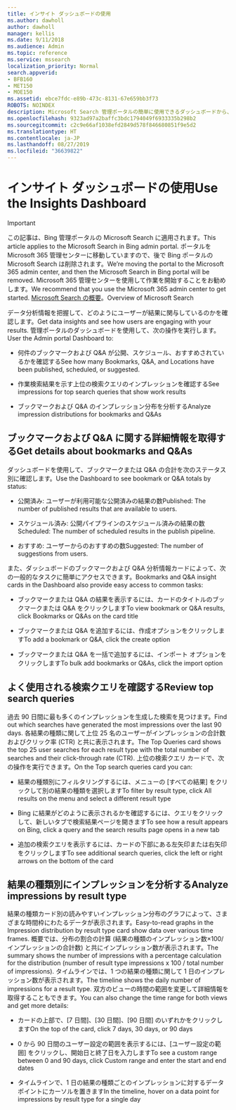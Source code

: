 ```yaml
---
title: インサイト ダッシュボードの使用
ms.author: dawholl
author: dawholl
manager: kellis
ms.date: 9/11/2018
ms.audience: Admin
ms.topic: reference
ms.service: mssearch
localization_priority: Normal
search.appverid:
- BFB160
- MET150
- MOE150
ms.assetid: ebce7fdc-e89b-473c-8131-67e659bb3f73
ROBOTS: NOINDEX
description: Microsoft Search 管理ポータルの簡単に使用できるダッシュボードから、メトリックスを分析して、コンテンツを管理します。
ms.openlocfilehash: 9323ad97a2baffc3bdc1794049f6933335b298b2
ms.sourcegitcommit: c2c9e66af1038efd2849d578f846680851f9e5d2
ms.translationtype: HT
ms.contentlocale: ja-JP
ms.lasthandoff: 08/27/2019
ms.locfileid: "36639822"
---
```

# <a name="use-the-insights-dashboard"></a><span data-ttu-id="3860b-103">インサイト ダッシュボードの使用</span><span class="sxs-lookup"><span data-stu-id="3860b-103">Use the Insights Dashboard</span></span>

> [!IMPORTANT]
> <span data-ttu-id="3860b-104">この記事は、Bing 管理ポータルの Microsoft Search に適用されます。</span><span class="sxs-lookup"><span data-stu-id="3860b-104">This article applies to the Microsoft Search in Bing admin portal.</span></span> <span data-ttu-id="3860b-105">ポータルを Microsoft 365 管理センターに移動していますので、後で Bing ポータルの Microsoft Search は削除されます。</span><span class="sxs-lookup"><span data-stu-id="3860b-105">We’re moving the portal to the Microsoft 365 admin center, and then the Microsoft Search in Bing portal will be removed.</span></span> <span data-ttu-id="3860b-106">Microsoft 365 管理センターを使用して作業を開始することをお勧めします。</span><span class="sxs-lookup"><span data-stu-id="3860b-106">We recommend that you use the Microsoft 365 admin center to get started.</span></span> <span data-ttu-id="3860b-107">[Microsoft Search の概要](overview-microsoft-search.md)。</span><span class="sxs-lookup"><span data-stu-id="3860b-107">Overview of Microsoft Search</span></span>
    
<span data-ttu-id="3860b-108">データ分析情報を把握して、どのようにユーザーが結果に関与しているのかを確認します。</span><span class="sxs-lookup"><span data-stu-id="3860b-108">Get data insights and see how users are engaging with your results.</span></span> <span data-ttu-id="3860b-109">管理ポータルのダッシュボードを使用して、次の操作を実行します。</span><span class="sxs-lookup"><span data-stu-id="3860b-109">User the Admin portal Dashboard to:</span></span>
  
- <span data-ttu-id="3860b-110">何件のブックマークおよび Q&A が公開、スケジュール、おすすめされているかを確認する</span><span class="sxs-lookup"><span data-stu-id="3860b-110">See how many Bookmarks, Q&A, and Locations have been published, scheduled, or suggested.</span></span>
    
- <span data-ttu-id="3860b-111">作業検索結果を示す上位の検索クエリのインプレッションを確認する</span><span class="sxs-lookup"><span data-stu-id="3860b-111">See impressions for top search queries that show work results</span></span>
    
- <span data-ttu-id="3860b-112">ブックマークおよび Q&A のインプレッション分布を分析する</span><span class="sxs-lookup"><span data-stu-id="3860b-112">Analyze impression distributions for bookmarks and Q&As</span></span>
    
## <a name="get-details-about-bookmarks-and-qas"></a><span data-ttu-id="3860b-113">ブックマークおよび Q&A に関する詳細情報を取得する</span><span class="sxs-lookup"><span data-stu-id="3860b-113">Get details about bookmarks and Q&As</span></span>

<span data-ttu-id="3860b-114">ダッシュボードを使用して、ブックマークまたは Q&A の合計を次のステータス別に確認します。</span><span class="sxs-lookup"><span data-stu-id="3860b-114">Use the Dashboard to see bookmark or Q&A totals by status:</span></span>
  
- <span data-ttu-id="3860b-115">公開済み: ユーザーが利用可能な公開済みの結果の数</span><span class="sxs-lookup"><span data-stu-id="3860b-115">Published: The number of published results that are available to users.</span></span>
    
- <span data-ttu-id="3860b-116">スケジュール済み: 公開パイプラインのスケジュール済みの結果の数</span><span class="sxs-lookup"><span data-stu-id="3860b-116">Scheduled: The number of scheduled results in the publish pipeline.</span></span>
    
- <span data-ttu-id="3860b-117">おすすめ: ユーザーからのおすすめの数</span><span class="sxs-lookup"><span data-stu-id="3860b-117">Suggested: The number of suggestions from users.</span></span>
    
<span data-ttu-id="3860b-118">また、ダッシュボードのブックマークおよび Q&A 分析情報カードによって、次の一般的なタスクに簡単にアクセスできます。</span><span class="sxs-lookup"><span data-stu-id="3860b-118">Bookmarks and Q&A insight cards in the Dashboard also provide easy access to common tasks:</span></span>
  
- <span data-ttu-id="3860b-119">ブックマークまたは Q&A の結果を表示するには、カードのタイトルのブックマークまたは Q&A をクリックします</span><span class="sxs-lookup"><span data-stu-id="3860b-119">To view bookmark or Q&A results, click Bookmarks or Q&As on the card title</span></span>
    
- <span data-ttu-id="3860b-120">ブックマークまたは Q&A を追加するには、作成オプションをクリックします</span><span class="sxs-lookup"><span data-stu-id="3860b-120">To add a bookmark or Q&A, click the create option</span></span>
    
- <span data-ttu-id="3860b-121">ブックマークまたは Q&A を一括で追加するには、インポート オプションをクリックします</span><span class="sxs-lookup"><span data-stu-id="3860b-121">To bulk add bookmarks or Q&As, click the import option</span></span>
    
## <a name="review-top-search-queries"></a><span data-ttu-id="3860b-122">よく使用される検索クエリを確認する</span><span class="sxs-lookup"><span data-stu-id="3860b-122">Review top search queries</span></span>

<span data-ttu-id="3860b-123">過去 90 日間に最も多くのインプレッションを生成した検索を見つけます。</span><span class="sxs-lookup"><span data-stu-id="3860b-123">Find out which searches have generated the most impressions over the last 90 days.</span></span> <span data-ttu-id="3860b-124">各結果の種類に関して上位 25 名のユーザーがインプレッションの合計数およびクリック率 (CTR) と共に表示されます。</span><span class="sxs-lookup"><span data-stu-id="3860b-124">The Top Queries card shows the top 25 user searches for each result type with the total number of searches and their click-through rate (CTR).</span></span> <span data-ttu-id="3860b-125">上位の検索クエリ カードで、次の操作を実行できます。</span><span class="sxs-lookup"><span data-stu-id="3860b-125">On the Top search queries card you can:</span></span>
  
- <span data-ttu-id="3860b-126">結果の種類別にフィルタリングするには、メニューの [すべての結果] をクリックして別の結果の種類を選択します</span><span class="sxs-lookup"><span data-stu-id="3860b-126">To filter by result type, click All results on the menu and select a different result type</span></span>
    
- <span data-ttu-id="3860b-127">Bing に結果がどのように表示されるかを確認するには、クエリをクリックして、新しいタブで検索結果ページを開きます</span><span class="sxs-lookup"><span data-stu-id="3860b-127">To see how a result appears on Bing, click a query and the search results page opens in a new tab</span></span>
    
- <span data-ttu-id="3860b-128">追加の検索クエリを表示するには、カードの下部にある左矢印または右矢印をクリックします</span><span class="sxs-lookup"><span data-stu-id="3860b-128">To see additional search queries, click the left or right arrows on the bottom of the card</span></span>
    
## <a name="analyze-impressions-by-result-type"></a><span data-ttu-id="3860b-129">結果の種類別にインプレッションを分析する</span><span class="sxs-lookup"><span data-stu-id="3860b-129">Analyze impressions by result type</span></span>

<span data-ttu-id="3860b-130">結果の種類カード別の読みやすいインプレッション分布のグラフによって、さまざまな時間枠にわたるデータが表示されます。</span><span class="sxs-lookup"><span data-stu-id="3860b-130">Easy-to-read graphs in the Impression distribution by result type card show data over various time frames.</span></span> <span data-ttu-id="3860b-131">概要では、分布の割合の計算 (結果の種類のインプレッション数×100/インプレッションの合計数) と共にインプレッション数が表示されます。</span><span class="sxs-lookup"><span data-stu-id="3860b-131">The summary shows the number of impressions with a percentage calculation for the distribution (number of result type impressions x 100 / total number of impressions).</span></span> <span data-ttu-id="3860b-132">タイムラインでは、1 つの結果の種類に関して 1 日のインプレッション数が表示されます。</span><span class="sxs-lookup"><span data-stu-id="3860b-132">The timeline shows the daily number of impressions for a result type.</span></span> <span data-ttu-id="3860b-133">双方のビューの時間の範囲を変更して詳細情報を取得することもできます。</span><span class="sxs-lookup"><span data-stu-id="3860b-133">You can also change the time range for both views and get more details:</span></span>
  
- <span data-ttu-id="3860b-134">カードの上部で、[7 日間]、[30 日間]、[90 日間] のいずれかをクリックします</span><span class="sxs-lookup"><span data-stu-id="3860b-134">On the top of the card, click 7 days, 30 days, or 90 days</span></span>
    
- <span data-ttu-id="3860b-135">0 から 90 日間のユーザー設定の範囲を表示するには、[ユーザー設定の範囲] をクリックし、開始日と終了日を入力します</span><span class="sxs-lookup"><span data-stu-id="3860b-135">To see a custom range between 0 and 90 days, click Custom range and enter the start and end dates</span></span>
    
- <span data-ttu-id="3860b-136">タイムラインで、1 日の結果の種類ごとのインプレッションに対するデータ ポイントにカーソルを置きます</span><span class="sxs-lookup"><span data-stu-id="3860b-136">In the timeline, hover on a data point for impressions by result type for a single day</span></span>

  

